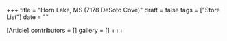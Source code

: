 +++
title = "Horn Lake, MS (7178 DeSoto Cove)"
draft = false
tags = ["Store List"]
date = ""

[Article]
contributors = []
gallery = []
+++